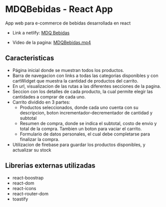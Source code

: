 # MDQBebidas - React App

App web para e-commerce de bebidas desarrollada en react

- Link a netlify: [MDQ Bebidas](https://mdqbebidas-react.netlify.app)

- Video de la pagina: [MDQBebidas.mp4](https://res.cloudinary.com/dgk9fa4rw/video/upload/v1675296114/ImgAppReact/img/MDQ_Bebidas_-_Google_Chrome_2023-02-01_19-55-01_Trim_hizoxa.mp4)

## Caracteristicas

- Página inicial donde se muestran todos los productos.
- Barra de navegacion con links a todas las categorias disponibles y con cartWidget que muestra la cantidad de productos del carrito. 
- En url, visualizacion de las rutas a las diferentes secciones de la pagina.
- Seccion con los detalles de cada producto, la cual permite elegir las cantidades a comprar de cada uno.
- Carrito dividido en 3 partes:
  - Productos seleccionados, donde cada uno cuenta con su descripcion, boton incrementador-decrementador de cantidad y subtotal
  - Resumen de compra, donde se indica el subtotal, costo de envio y total de la compra. Tambien un boton para vaciar el carrito.
  - Formulario de datos personales, el cual debe completarse para finalizar la compra.
- Utilizacion de firebase para guardar los productos disponibles, y actualizar su stock

## Librerias externas utilizadas

- react-boostrap
- react-dom
- react-icons
- react-router-dom
- toastify
